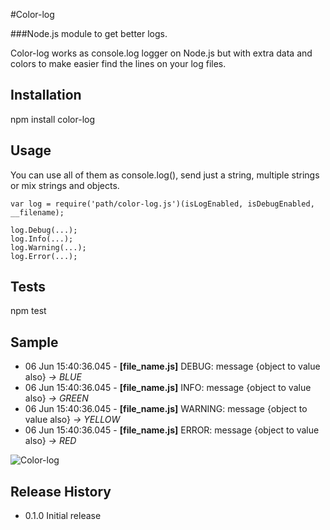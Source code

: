 #Color-log

###Node.js module to get better logs. 

Color-log works as console.log logger on Node.js but with extra data and colors to make easier find the lines on your log files.

## Installation

  npm install color-log

## Usage
You can use all of them as console.log(), send just a string, multiple strings or mix strings and objects.

    var log = require('path/color-log.js')(isLogEnabled, isDebugEnabled, __filename);
    
    log.Debug(...);
    log.Info(...);
    log.Warning(...);
    log.Error(...);



## Tests

  npm test


## Sample

- 06 Jun 15:40:36.045 - **[file_name.js]** DEBUG: message {object to value also} *-> BLUE*
- 06 Jun 15:40:36.045 - **[file_name.js]** INFO: message {object to value also} *-> GREEN*
- 06 Jun 15:40:36.045 - **[file_name.js]** WARNING: message {object to value also} *-> YELLOW*
- 06 Jun 15:40:36.045 - **[file_name.js]** ERROR: message {object to value also} *-> RED*

![Color-log](http://i60.tinypic.com/2lm1g1f.png)



## Release History

* 0.1.0 Initial release